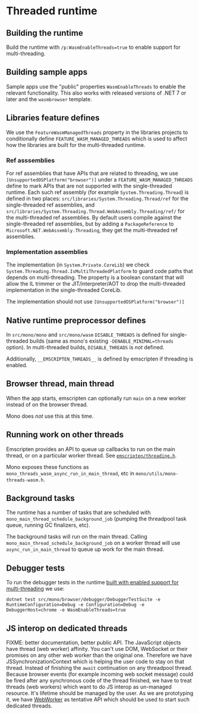 # Threaded runtime #

## Building the runtime ##

Build the runtime with `/p:WasmEnableThreads=true` to enable support for multi-threading.

## Building sample apps ##

Sample apps use the "public" properties `WasmEnableThreads` to enable the relevant functionality.
This also works with released versions of .NET 7 or later and the `wasmbrowser` template.

## Libraries feature defines ##

We use the `FeatureWasmManagedThreads` property in the libraries projects to conditionally define
`FEATURE_WASM_MANAGED_THREADS` which is used to affect how the libraries are built for the multi-threaded
runtime.

### Ref asssemblies ###

For ref assemblies that have APIs that are related to threading, we use
`[UnsupportedOSPlatform("browser")]` under a `FEATURE_WASM_MANAGED_THREADS` define to mark APIs that are not
supported with the single-threaded runtime.  Each such ref assembly (for example
`System.Threading.Thread`) is defined in two places: `src/libraries/System.Threading.Thread/ref` for
the single-threaded ref assemblies, and
`src/libraries/System.Threading.Thread.WebAssembly.Threading/ref/` for the multi-threaded ref
assemblies.  By default users compile against the single-threaded ref assemblies, but by adding a
`PackageReference` to `Microsoft.NET.WebAssembly.Threading`, they get the multi-threaded ref
assemblies.

### Implementation assemblies ###

The implementation (in `System.Private.CoreLib`) we check
`System.Threading.Thread.IsMultiThreadedPlatform` to guard code paths that depends on
multi-threading.  The property is a boolean constant that will allow the IL trimmer or the
JIT/interpreter/AOT to drop the multi-threaded implementation in the single-threaded CoreLib.

The implementation should not use `[UnsupportedOSPlatform("browser")]`

## Native runtime preprocessor defines ##

In `src/mono/mono` and `src/mono/wasm` `DISABLE_THREADS` is defined for single-threaded builds (same
as mono's existing `-DENABLE_MINIMAL=threads` option).  In multi-threaded builds, `DISABLE_THREADS`
is _not_ defined.

Additionally, `__EMSCRIPTEN_THREADS__` is defined by emscripten if threading is enabled.

## Browser thread, main thread ##

When the app starts, emscripten can optionally run `main` on a new worker instead of on the browser thread.

Mono does _not_ use this at this time.

## Running work on other threads ##

Emscripten provides an API to queue up callbacks to run on the main thread, or on a particular
worker thread.  See
[`emscripten/threading.h`](https://github.com/emscripten-core/emscripten/blob/main/system/include/emscripten/threading.h).

Mono exposes these functions as `mono_threads_wasm_async_run_in_main_thread`, etc in
`mono/utils/mono-threads-wasm.h`.

## Background tasks ##

The runtime has a number of tasks that are scheduled with `mono_main_thread_schedule_background_job`
(pumping the threadpool task queue, running GC finalizers, etc).

The background tasks will run on the main thread.  Calling `mono_main_thread_schedule_background_job` on
a worker thread will use `async_run_in_main_thread` to queue up work for the main thread.

## Debugger tests ##

To run the debugger tests in the runtime [built with enabled support for multi-threading](#building-the-runtime) we use:
```
dotnet test src/mono/browser/debugger/DebuggerTestSuite -e RuntimeConfiguration=Debug -e Configuration=Debug -e DebuggerHost=chrome -e WasmEnableThreads=true
```

## JS interop on dedicated threads ##
FIXME: better documentation, better public API.
The JavaScript objects have thread (web worker) affinity. You can't use DOM, WebSocket or their promises on any other web worker than the original one.
Therefore we have JSSynchronizationContext which is helping the user code to stay on that thread. Instead of finishing the `await` continuation on any threadpool thread.
Because browser events (for example incoming web socket message) could be fired after any synchronous code of the thread finished, we have to treat threads (web workers) which want to do JS interop as un-managed resource. It's lifetime should be managed by the user.
As we are prototyping it, we have [WebWorker](..\..\libraries\System.Runtime.InteropServices.JavaScript\src\System\Runtime\InteropServices\JavaScript\WebWorker.cs) as tentative API which should be used to start such dedicated threads.

